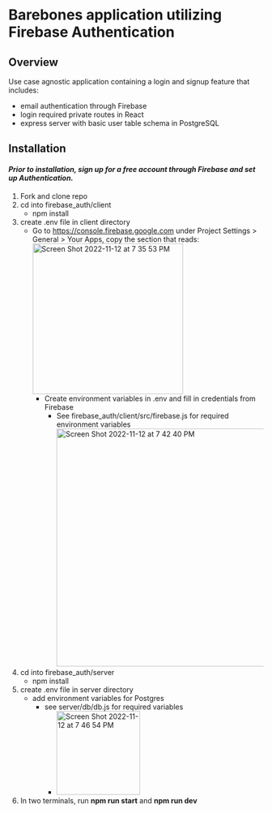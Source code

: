 # Barebones application utilizing Firebase Authentication

## Overview
Use case agnostic application containing a login and signup feature that includes: 
* email authentication through Firebase 
* login required private routes in React 
* express server with basic user table schema in PostgreSQL

## Installation 
#### _Prior to installation, sign up for a free account through Firebase and set up Authentication._

1. Fork and clone repo
2. cd into firebase_auth/client
    * npm install
3. create .env file in client directory
    * Go to https://console.firebase.google.com under Project Settings > General > Your Apps, copy the section that reads:
        <img width="297" alt="Screen Shot 2022-11-12 at 7 35 53 PM" src="https://user-images.githubusercontent.com/12160369/201504359-998ceef1-fdde-49c1-8586-9962493341f4.png">
        * Create environment variables in .env and fill in credentials from Firebase
            * See firebase_auth/client/src/firebase.js for required environment variables
                  <img width="469" alt="Screen Shot 2022-11-12 at 7 42 40 PM" src="https://user-images.githubusercontent.com/12160369/201504533-b4f5ca4f-248c-4e34-8223-b8ca0afa53cf.png">
4. cd into firebase_auth/server
    * npm install
5. create .env file in server directory
    * add environment variables for Postgres
        * see server/db/db.js for required variables
            * <img width="165" alt="Screen Shot 2022-11-12 at 7 46 54 PM" src="https://user-images.githubusercontent.com/12160369/201504638-e29362e4-0d4e-469b-99fb-d22af2774909.png">   
6. In two terminals, run **npm run start** and **npm run dev**
